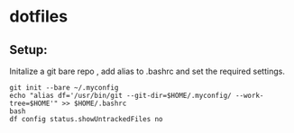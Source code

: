 # dotfiles

## Setup:

Initalize a git bare repo , add alias to .bashrc and set the required settings. 
```
git init --bare ~/.myconfig
echo "alias df='/usr/bin/git --git-dir=$HOME/.myconfig/ --work-tree=$HOME'" >> $HOME/.bashrc
bash
df config status.showUntrackedFiles no
```

